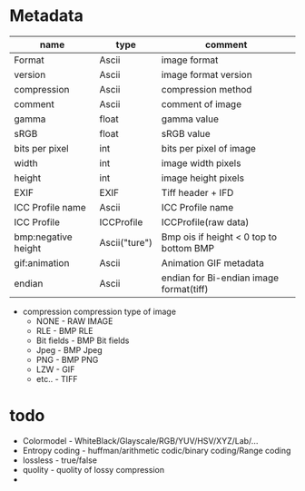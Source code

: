 # Metadata

|name|type|comment|
|-----------|---|--------------|
|Format|Ascii|image format|
|version|Ascii|image format version|
|compression|Ascii|compression method|
|comment|Ascii|comment of image|
|gamma|float|gamma value|
|sRGB|float|sRGB value|
|bits per pixel|int|bits per pixel of image|
|width|int|image width pixels|
|height|int|image height pixels|
|EXIF|EXIF|Tiff header + IFD|
|ICC Profile name|Ascii|ICC Profile name|
|ICC Profile|ICCProfile|ICCProfile(raw data)|
|bmp:negative height|Ascii("ture")|Bmp ois if height < 0 top to bottom BMP|
|gif:animation|Ascii|Animation GIF metadata|
|endian|Ascii|endian for Bi-endian image format(tiff)|

- compression  compression type of image
    - NONE - RAW IMAGE 
    - RLE - BMP RLE 
    - Bit fields - BMP Bit fields
    - Jpeg - BMP Jpeg
    - PNG - BMP PNG
    - LZW - GIF
    - etc.. - TIFF

# todo
- Colormodel - WhiteBlack/Glayscale/RGB/YUV/HSV/XYZ/Lab/...
- Entropy coding - huffman/arithmetic codic/binary coding/Range coding
- lossless - true/false
- quolity - quolity of lossy compression
- 